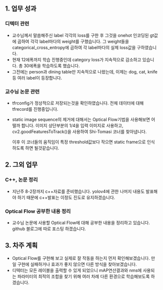 ## 1. 업무 성과

### 디텍터 관련

- 교수님께서 말씀해주신 label 각각의 loss를 구한 후 그것을 onehot 인코딩된 gt값에 곱하여 각각 label마다의 weight를 구했습니다. 그 weight들을 categorical_cross_entropy에 곱하여 각 label마다의 실제 loss값을 구하였습니다.
- 현재 12에폭까지 학습 진행중인데 category loss가 지속적으로 감소하고 있습니다. 총 30에폭을 학습하도록 했습니다.
- 그전에는 person과 dining table만 지속적으로 나왔는데, 이제는 dog, cat, knife등 여러 label이 등장합니다.



### 교수님 논문 관련

- tfrconfig가 정상적으로 저장되는것을 확인하였습니다. 전체 데이터에 대해 tfrecord를 진행중입니다.

- static image sequence의 제거에 대해서는 Optical Flow기법을 사용해보면 어떨까 합니다. 이미지 상단부분의 1/4을 입력 이미지로 사용하고, cv2.goodFeaturesToTrack()을 사용하여 Shi-Tomasi 코너를 찾아냅니다.

  이후 이 코너들의 움직임이 특정 threshold값보다 작으면 static frame으로 인식하도록 하면 될것같습니다.



## 2. 그외 업무

### C++, 논문 정리

- 지난주 8-2장까지 c++자료를 준비했습니다. yolov4에 관한 나머지 내용도 발표해야 하기 때문에 c++발표는 이정도 진도로 유지하겠습니다.



### Optical Flow 공부한 내용 정리

- 교수님 논문에 사용할 Optical Flow에 대해 공부한 내용을 정리하고 있습니다. github 블로그에 따로 포스팅 하겠습니다.



## 3. 차주 계획

- Optical Flow를 구현해 보고 실제로 잘 작동을 하는지 먼저 확인해보겠습니다. 만일 구현에 실패하거나 효과가 좋지 않으면 다른 방식을 찾아보겠습니다.
- 디텍터는 모든 레이블을 출력할 수 있게 되었으니 mAP연산결과와 nms에 사용되는 파라미터의 최적의 조합을 찾기 위해 여러 차례 다른 환경으로 학습해보도록 하겠습니다.